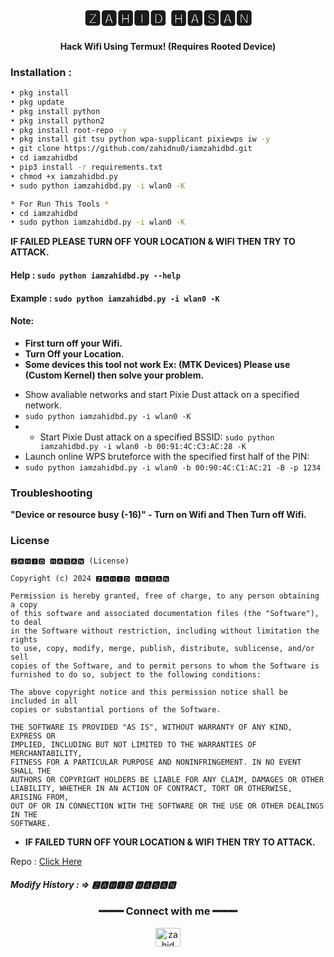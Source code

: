 
<h1 align="center">🆉🅰🅷🅸🅳 🅷🅰🆂🅰🅽</h1>
<h4 align="center">Hack Wifi Using Termux! (Requires Rooted Device)</h4>

### Installation :

```bash
• pkg install
• pkg update
• pkg install python
• pkg install python2
• pkg install root-repo -y
• pkg install git tsu python wpa-supplicant pixiewps iw -y
• git clone https://github.com/zahidnu0/iamzahidbd.git 
• cd iamzahidbd 
• pip3 install -r requirements.txt
• chmod +x iamzahidbd.py
• sudo python iamzahidbd.py -i wlan0 -K

* For Run This Tools *
• cd iamzahidbd
• sudo python iamzahidbd.py -i wlan0 -K
```

**IF FAILED PLEASE TURN OFF YOUR LOCATION & WIFI THEN TRY TO ATTACK.**

#### Help : `sudo python iamzahidbd.py --help`
#### Example : `sudo python iamzahidbd.py -i wlan0 -K`

#### Note: 
+ **First turn off your Wifi.**
+ **Turn Off your Location.**
+ **Some devices this tool not work Ex: (MTK Devices) Please use (Custom Kernel) then solve your problem.**
- Show avaliable networks and start Pixie Dust attack on a specified network.
- `sudo python iamzahidbd.py -i wlan0 -K`
- - Start Pixie Dust attack on a specified BSSID:
`sudo python iamzahidbd.py -i wlan0 -b 00:91:4C:C3:AC:28 -K`
- Launch online WPS bruteforce with the specified first half of the PIN:
- `sudo python iamzahidbd.py -i wlan0 -b 00:90:4C:C1:AC:21 -B -p 1234`
### Troubleshooting
**"Device or resource busy (-16)" - Turn on Wifi and Then Turn off Wifi.**

### License

````
🆉🅰🅷🅸🅳 🅷🅰🆂🅰🅽 (License)

Copyright (c) 2024 🆉🅰🅷🅸🅳 🅷🅰🆂🅰🅽

Permission is hereby granted, free of charge, to any person obtaining a copy
of this software and associated documentation files (the "Software"), to deal
in the Software without restriction, including without limitation the rights
to use, copy, modify, merge, publish, distribute, sublicense, and/or sell
copies of the Software, and to permit persons to whom the Software is
furnished to do so, subject to the following conditions:

The above copyright notice and this permission notice shall be included in all
copies or substantial portions of the Software.

THE SOFTWARE IS PROVIDED "AS IS", WITHOUT WARRANTY OF ANY KIND, EXPRESS OR
IMPLIED, INCLUDING BUT NOT LIMITED TO THE WARRANTIES OF MERCHANTABILITY,
FITNESS FOR A PARTICULAR PURPOSE AND NONINFRINGEMENT. IN NO EVENT SHALL THE
AUTHORS OR COPYRIGHT HOLDERS BE LIABLE FOR ANY CLAIM, DAMAGES OR OTHER
LIABILITY, WHETHER IN AN ACTION OF CONTRACT, TORT OR OTHERWISE, ARISING FROM,
OUT OF OR IN CONNECTION WITH THE SOFTWARE OR THE USE OR OTHER DEALINGS IN THE
SOFTWARE.
````

+ **IF FAILED TURN OFF YOUR LOCATION & WIFI THEN TRY TO ATTACK.**

Repo : <a href="https://github.com/zahidnu0/iamzahidbd"> Click Here </a>

##### Modify History : => 🆉🅰🅷🅸🅳 🅷🅰🆂🅰🅽
<div align="center">
<h3>━━━━ Connect with me ━━━━</h3>
<a href="https://fb.com/Iam.Zahid0" target="blank"><img align="center" src="https://raw.githubusercontent.com/rahuldkjain/github-profile-readme-generator/master/src/images/icons/Social/facebook.svg" alt="zahid" height="30" width="40" /></a>
</div>
